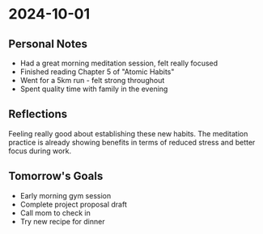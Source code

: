 # 2024-10-01

## Personal Notes
- Had a great morning meditation session, felt really focused
- Finished reading Chapter 5 of "Atomic Habits"
- Went for a 5km run - felt strong throughout
- Spent quality time with family in the evening

## Reflections
Feeling really good about establishing these new habits. The meditation practice is already showing benefits in terms of reduced stress and better focus during work.

## Tomorrow's Goals
- Early morning gym session
- Complete project proposal draft
- Call mom to check in
- Try new recipe for dinner